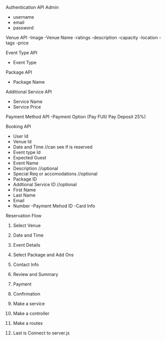 Authentication API Admin
- username
- email
- password


Venue API
-Image
-Venue Name
-ratings
-description
-capacity
-location
-tags
-price

Event Type API
- Event Type

Package API
- Package Name

Additional Service API
- Service Name
- Service Price

Payment Method API
-Payment Option (Pay FUll/ Pay Deposit 25%)

Booking API
- User Id
- Venue Id
- Date and Time //can see if is reserved
- Event type Id
- Expected Guest
- Event Name
- Description //optional
- Special Req or accomodations //optional
- Package ID
- Addtional Service ID //optional 
- First Name
- Last Name
- Email
- Number
-Payment Mehod ID
-Card Info


Reservation Flow
1. Select Venue
2. Date and Time
3. Event Details
4. Select Package and Add Ons
5. Contact Info
6. Review and Summary
7. Payment
8. Confirmation



1. Make a service
2. Make a controller
3. Make a routes
4. Last is Connect to server.js
